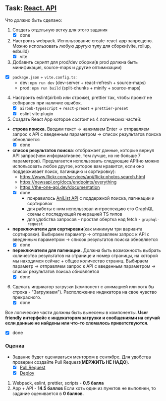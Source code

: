## Task: [React. API][task]

Что должно быть сделано:

1) Создать отдельную ветку для этого задания
   - [x] done
2) Настроить webpack. Использование create-react-app запрещено. Можно использовать любую другую тулу для сборки(vite, rollup, esbuild)
   - [x] vite
3) Добавить скрипт для prod/dev сборки(в prod должна быть минификация, source-maps и другие оптимизации)
  - [x] `package.json` + `vite.config.ts`:
    - dev: `npm run dev` (dev-server + react-refresh + source-maps)
    - prod: `npm run build` (split-chunks + minify + source-maps)
4) Настроить eslint(airbnb или строже), prettier так, чтобы проект не собирался при наличие ошибок.
   - [x] `airbnb-typescript` + `react-preset` + `prettier-preset`
   - [x] eslint vite plugin
5) Создать React App которое состоит из 4 логических частей:
  - **строка поиска.** Вводим текст -> нажимаем Enter -> отправляем запрос к API с введенным параметром -> список результатов поиска обновляется
    - [x] done
  - **список результатов поиска**: отображает данные, которые вернул API запрос(чем информативнее, тем лучше, но не больше 7 параметров).
  Предлагается использовать следующие API(но можно использовать любое другое, которое вам нравится, если оно поддерживает поиск, пагинацию и сортировку):
    - https://www.flickr.com/services/api/flickr.photos.search.html
    - https://newsapi.org/docs/endpoints/everything
    - https://the-one-api.dev/documentation
    - [x] done
      - понравилось [AniList API][api] c поддержкой поискa, пагинации и сортировок
      - для работы с ним использовал интроспекцию его GraphQL схемы с последующей генерацией TS типов
      - для удобства запросов - простая обертка над fetch - `graphql-request`
  - **переключатели для сортировки**(как минимум три варианта сортировки). Выбираем параметр -> отправляем запрос к API с введенным параметром -> список результатов поиска обновляется
    - [x] done
  - **переключатели для пагинации.** Должна быть возможность выбрать количество результатов на странице и номер страницы, на которой мы находимся сейчас + общее количество страниц. Выбираем параметр -> отправляем запрос к API с введенным параметром -> список результатов поиска обновляется
    - [x] done
6) Сделать индикатор загрузки (компонент с анимацией или хотя бы строка - "Загружаем"). Расположение индикатора на свое чувство прекрасного.
   - [x] done

Все логические части должны быть вынесены в компоненты.
**User friendly интерфейс с индекатором загрузки и сообщениями на случай если данные не найдены или что-то сломалось приветствуются.**
  - [x] done

### Оценка

- Задание будет оцениваться ментором в сентябре. Для удобства проверки создайте Pull Request(**МЕРЖИТЬ НЕ НАДО**).
  - [x] [Pull Request][pull]
  - [x] [Deploy][deploy]

1) Webpack, eslint, prettier, scripts - **0.5 балла**
2) App + API - **14.5 баллов**
Если хоть один из пунктов не выполнен, то задание оценивается в **0 баллов**.

[task]: https://github.com/rolling-scopes-school/tasks/blob/master/tasks/react/react-api.md
[pull]: https://github.com/fronte-finem/React-RSSchool-2021q3/pull/3
[deploy]: https://fronte-finem.netlify.app/react-api/
[api]: https://anilist.gitbook.io/anilist-apiv2-docs/
